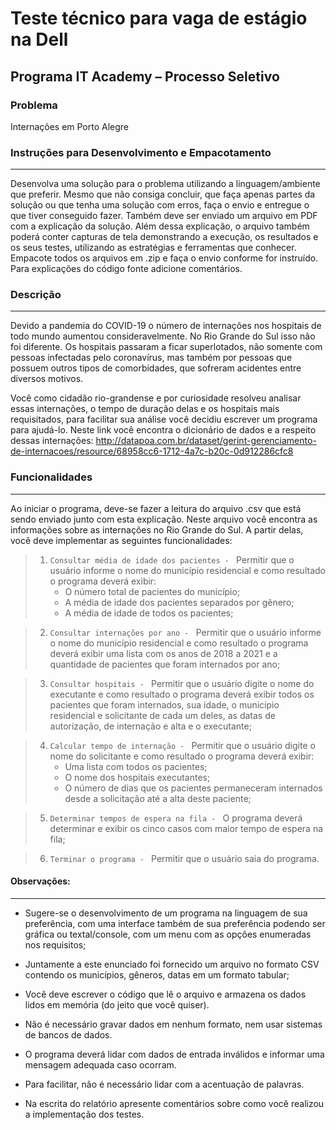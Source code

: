 # Teste técnico para vaga de estágio na Dell

## Programa IT Academy – Processo Seletivo

### Problema

Internações em Porto Alegre

### Instruções para Desenvolvimento e Empacotamento
---------------
Desenvolva uma solução para o problema utilizando a linguagem/ambiente que preferir. Mesmo que não consiga concluir, que faça apenas partes da solução ou que tenha uma solução com erros, faça o envio e entregue o que tiver conseguido fazer.
Também deve ser enviado um arquivo em PDF com a explicação da solução. Além dessa explicação, o arquivo também poderá conter capturas de tela demonstrando a execução, os resultados e os seus testes, utilizando as estratégias e ferramentas que conhecer.
Empacote todos os arquivos em .zip e faça o envio conforme for instruído.
Para explicações do código fonte adicione comentários.

### Descrição
---------------
Devido a pandemia do COVID-19 o número de internações nos hospitais de todo mundo aumentou consideravelmente. No Rio Grande do Sul isso não foi diferente. Os hospitais passaram a ficar superlotados, não somente com  pessoas infectadas pelo coronavírus, mas também por pessoas que possuem outros tipos de comorbidades, que sofreram acidentes entre diversos motivos.

Você como cidadão rio-grandense e por curiosidade resolveu analisar essas internações, o tempo de duração delas e os hospitais mais requisitados, para facilitar sua análise você decidiu escrever um programa para ajudá-lo. Neste link você encontra o dicionário de dados e a respeito dessas internações: http://datapoa.com.br/dataset/gerint-gerenciamento-de-internacoes/resource/68958cc6-1712-4a7c-b20c-0d912286cfc8

### Funcionalidades
---------------
Ao iniciar o programa, deve-se fazer a leitura do arquivo .csv que está sendo enviado junto com esta explicação. Neste arquivo você encontra as informações sobre as internações no Rio Grande do Sul. A partir delas, você deve implementar as seguintes funcionalidades:

>1. `Consultar média de idade dos pacientes - ` Permitir que o usuário informe o nome do município residencial e como resultado o programa deverá exibir:
>    - O número total de pacientes do município;
>    - A média de idade dos pacientes separados por gênero;
>    - A média de idade de todos os pacientes;

>2. `Consultar internações por ano - ` Permitir que o usuário informe o nome do município residencial e como resultado o programa deverá exibir uma lista com os anos de 2018 a 2021 e a quantidade de pacientes que foram internados por ano;

>3. `Consultar hospitais - ` Permitir que o usuário digite o nome do executante e como resultado o programa deverá exibir todos os pacientes que foram internados, sua idade, o município residencial e solicitante de cada um deles, as datas de autorização, de internação e alta e o executante;

>4. `Calcular tempo de internação - ` Permitir que o usuário digite o nome do solicitante e como resultado o programa deverá exibir:
>    - Uma lista com todos os pacientes;
>    - O nome dos hospitais executantes;
>    - O número de dias que os pacientes permaneceram internados desde a solicitação até a alta deste paciente;

>5. `Determinar tempos de espera na fila - ` O programa deverá determinar e exibir os cinco casos com maior tempo de espera na fila;

>6. `Terminar o programa - ` Permitir que o usuário saia do programa.

#### Observações:
---------------
- Sugere-se o desenvolvimento de um programa na linguagem de sua preferência, com uma interface também de sua preferência podendo ser gráfica ou textal/console, com um menu com as opções enumeradas nos requisitos;

- Juntamente a este enunciado foi fornecido um arquivo no formato CSV contendo os municípios, gêneros, datas em um formato tabular;

- Você deve escrever o código que lê o arquivo e armazena os dados lidos em memória (do jeito que você quiser).

- Não é necessário gravar dados em nenhum formato, nem usar sistemas de bancos de dados.

- O programa deverá lidar com dados de entrada inválidos e informar uma mensagem adequada caso ocorram.

- Para facilitar, não é necessário lidar com a acentuação de palavras.

- Na escrita do relatório apresente comentários sobre como você realizou a implementação dos testes.